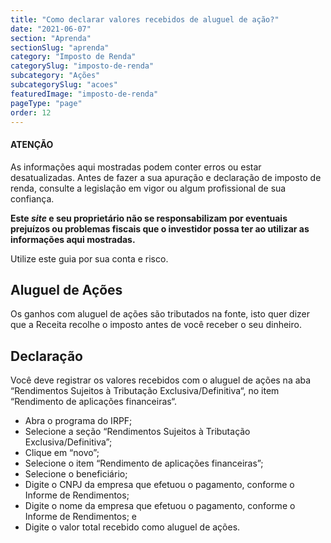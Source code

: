```yaml
---
title: "Como declarar valores recebidos de aluguel de ação?"
date: "2021-06-07"
section: "Aprenda"
sectionSlug: "aprenda"
category: "Imposto de Renda"
categorySlug: "imposto-de-renda"
subcategory: "Ações"
subcategorySlug: "acoes"
featuredImage: "imposto-de-renda"
pageType: "page"
order: 12
---
```


<div class="dashedBox">

<h4>ATENÇÃO</h4>

As informações aqui mostradas podem conter erros ou estar desatualizadas. Antes de fazer a sua apuração e declaração de imposto de renda, consulte a legislação em vigor ou algum profissional de sua confiança.

**Este *site* e seu proprietário não se responsabilizam por eventuais prejuízos ou problemas fiscais que o investidor possa ter ao utilizar as informações aqui mostradas.**

Utilize este guia por sua conta e risco.


</div>

## Aluguel de Ações

Os ganhos com aluguel de ações são tributados na fonte, isto quer dizer que a Receita recolhe o imposto antes de você receber o seu dinheiro.

## Declaração

Você deve registrar os valores recebidos com o aluguel de ações na aba “Rendimentos Sujeitos à Tributação Exclusiva/Definitiva“, no item “Rendimento de aplicações financeiras“.

- Abra o programa do IRPF;
- Selecione a seção “Rendimentos Sujeitos à Tributação Exclusiva/Definitiva”;
- Clique em “novo”;
- Selecione o item “Rendimento de aplicações financeiras”;
- Selecione o beneficiário;
- Digite o CNPJ da empresa que efetuou o pagamento, conforme o Informe de Rendimentos;
- Digite o nome da empresa que efetuou o pagamento, conforme o Informe de Rendimentos; e
- Digite o valor total recebido como aluguel de ações.

